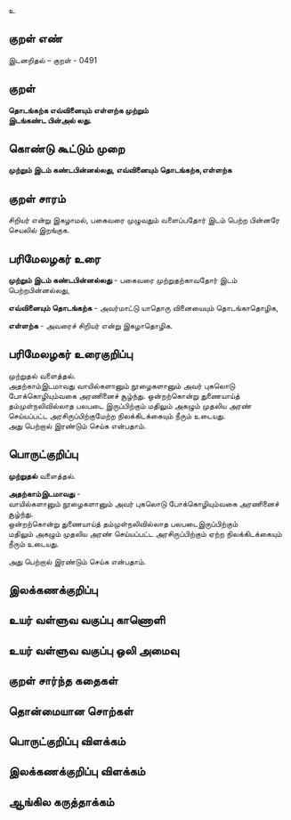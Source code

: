 உ

## குறள் எண் 

இடனறிதல் – குறள் - 0491  

## குறள் 

**தொடங்கற்க எவ்வினையும் எள்ளற்க முற்றும்  
இடங்கண்ட பின்அல் லது.**

## கொண்டு கூட்டும் முறை

**முற்றும் இடம் கண்டபின்னல்லது, எவ்வினையும் தொடங்கற்க,எள்ளற்க**

## குறள் சாரம் 

சிறியர் என்று இகழாமல், பகைவரை முழுவதும் வளைப்பதோர் இடம் பெற்ற பின்னரே செயலில் இறங்குக.  

## பரிமேலழகர் உரை

**முற்றும் இடம் கண்டபின்னல்லது** - பகைவரை முற்றுதற்காவதோர் இடம் பெற்றபின்னல்லது,  

**எவ்வினையும் தொடங்கற்க** - அவர்மாட்டு யாதொரு வினையையும் தொடங்காதொழிக,  

**எள்ளற்க** - அவரைச் சிறியர் என்று இகழாதொழிக. 

## பரிமேலழகர் உரைகுறிப்பு   

முற்றுதல் வளைத்தல்.  
அதற்காம்இடமாவது வாயில்களானும் நூழைகளானும் அவர் புகலொடு போக்கொழியும்வகை அரணினைச் சூழ்ந்து. ஒன்றற்கொன்று துணையாய்த் தம்முள்நலிவில்லாத பலபடை இருப்பிற்கும் மதிலும் அகழும் முதலிய அரண் செய்யப்பட்ட அரசிருப்பிற்குமேற்ற நிலக்கிடக்கையும் நீரும் உடையது.  
அது பெற்றால் இரண்டும் செய்க என்பதாம்.    

## பொருட்குறிப்பு 

**முற்றுதல்** வளைத்தல்.  

**அதற்காம்இடமாவது** -  
வாயில்களானும் நூழைகளானும் அவர் புகலொடு போக்கொழியும்வகை அரணினைச் சூழ்ந்து.  
ஒன்றற்கொன்று துணையாய்த் தம்முள்நலிவில்லாத பலபடைஇருப்பிற்கும்  
மதிலும் அகழும் முதலிய அரண் செய்யப்பட்ட அரசிருப்பிற்கும் ஏற்ற நிலக்கிடக்கையும் நீரும் உடையது.  

அது பெற்றால் இரண்டும் செய்க என்பதாம். 

## இலக்கணக்குறிப்பு  


## உயர் வள்ளுவ வகுப்பு காணொளி


## உயர் வள்ளுவ வகுப்பு ஒலி அமைவு 

 
## குறள் சார்ந்த கதைகள் 


## தொன்மையான சொற்கள்


## பொருட்குறிப்பு விளக்கம்


## இலக்கணக்குறிப்பு விளக்கம்


## ஆங்கில கருத்தாக்கம் 


